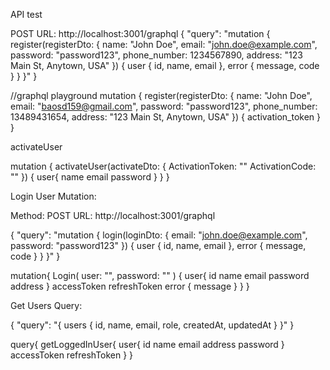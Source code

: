 API test

POST
URL: http://localhost:3001/graphql
{
  "query": "mutation { register(registerDto: { name: \"John Doe\", email: \"john.doe@example.com\", password: \"password123\", phone_number: 1234567890, address: \"123 Main St, Anytown, USA\" }) { user { id, name, email }, error { message, code } } }"
}


//graphql playground
mutation {
  register(registerDto: {
    name: "John Doe",
    email: "baosd159@gmail.com",
    password: "password123",
    phone_number: 13489431654,
    address: "123 Main St, Anytown, USA"
  }) {
	activation_token
}
}

activateUser

mutation {
  activateUser(activateDto: {
    ActivationToken: ""
    ActivationCode: ""
  }) {
    user{
      name
      email
      password
    }
}
}

Login User Mutation:

Method: POST
URL: http://localhost:3001/graphql

{
  "query": "mutation { login(loginDto: { email: \"john.doe@example.com\", password: \"password123\" }) { user { id, name, email }, error { message, code } } }"
}

mutation{
  Login(
    user: "",
    password: ""
  ) {
    user{
      id
      name
      email
      password
      address
    }
    accessToken
    refreshToken
    error {
      message
    }
  }
}

Get Users Query:

{
  "query": "{ users { id, name, email, role, createdAt, updatedAt } }"
}


query{
  getLoggedInUser{
    user{
      id
      name
      email
      address
      password
    }
    accessToken
    refreshToken
  }
}


